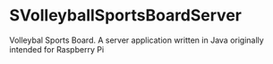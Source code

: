 # SVolleyballSportsBoardServer
Volleybal Sports Board. A server application written in Java originally intended for Raspberry Pi
